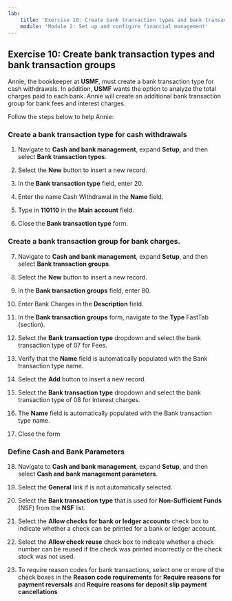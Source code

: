 ```yaml
---
lab:
    title: 'Exercise 10: Create bank transaction types and bank transaction groups'
    module: 'Module 2: Set up and configure financial management'
---
```


## Exercise 10: Create bank transaction types and bank transaction groups

Annie, the bookkeeper at **USMF**, must create a bank transaction type for cash withdrawals. In addition, **USMF** wants the option to analyze the total charges paid to each bank. Annie will create an additional bank transaction group for bank fees and interest charges.

Follow the steps below to help Annie:

### Create a bank transaction type for cash withdrawals

1. Navigate to **Cash and bank management**, expand **Setup**, and then select **Bank transaction types**.

2. Select the **New** button to insert a new record.

3. In the **Bank transaction type** field, enter 20.

4. Enter the name Cash Withdrawal in the **Name** field.

5. Type in **110110** in the **Main account** field.


6. Close the **Bank transaction type** form.


### Create a bank transaction group for bank charges.

7. Navigate to **Cash and bank management**, expand **Setup**, and then select **Bank transaction groups**.

8. Select the **New** button to insert a new record.

9. In the **Bank transaction groups** field, enter 80.

10. Enter Bank Charges in the **Description** field.


11. In the **Bank transaction groups** form, navigate to the **Type** FastTab (section).


12. Select the **Bank transaction type** dropdown and select the bank transaction type of 07 for Fees. 

13. Verify that the **Name** field is automatically populated with the Bank transaction type name.

14. Select the **Add** button to insert a new record.

15. Select the **Bank transaction type** dropdown and select the bank transaction type of 08 for Interest charges. 

16. The **Name** field is automatically populated with the Bank transaction type name.


17. Close the form


### Define Cash and Bank Parameters

18. Navigate to **Cash and bank management**, expand **Setup**, and then select **Cash and bank management parameters**.

19. Select the **General** link if is not automatically selected.

20. Select the **Bank transaction type** that is used for **Non-Sufficient Funds** (NSF) from the **NSF** list.

21. Select the **Allow checks for bank or ledger accounts** check box to indicate whether a check can be printed for a bank or ledger account.

22. Select the **Allow check reuse** check box to indicate whether a check number can be reused if the check was printed incorrectly or the check stock was not used.

23. To require reason codes for bank transactions, select one or more of the check boxes in the **Reason code requirements** for **Require reasons for payment reversals** and **Require reasons for deposit slip payment cancellations**
